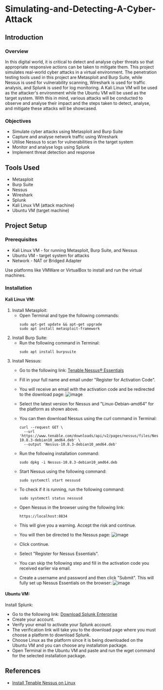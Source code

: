 # Simulating-and-Detecting-A-Cyber-Attack

## Introduction

### Overview

In this digital world, it is critical to detect and analyse cyber threats so that appropriate responsive actions can be taken to mitigate them. This project simulates real-world cyber attacks in a virtual environment. The penetration testing tools used in this project are Metasploit and Burp Suite, while Nessus is used for vulnerability scanning, Wireshark is used for traffic analysis, and Splunk is used for log monitoring. A Kali Linux VM will be used as the attacker's environment while the Ubuntu VM will be used as the target system. With this in mind, various attacks will be conducted to observe and analyse their impact and the steps taken to detect, analyse, and mitigate these attacks will be showcased. 

### Objectives

- Simulate cyber attacks using Metasploit and Burp Suite
- Capture and analyse network traffic using Wireshark
- Utilise Nessus to scan for vulnerabilities in the target system
- Monitor and analyse logs using Splunk
- Implement threat detection and response

## Tools Used 

- Metasploit
- Burp Suite
- Nessus
- Wireshark
- Splunk
- Kali Linux VM (attack machine)
- Ubuntu VM (target machine)

## Project Setup 

### Prerequisites 
- Kali Linux VM - for running Metasploit, Burp Suite, and Nessus
- Ubuntu VM - target system for attacks
- Network - NAT or Bridged Adapter

Use platforms like VMWare or VirtualBox to install and run the virtual machines.

### Installation

#### Kali Linux VM:
1. Install Metasploit:
   - Open Terminal and type the following commands:
     ```
     sudo apt-get update && apt-get upgrade 
     sudo apt install metasploit-framework
     ```
2. Install Burp Suite:
   - Run the following command in Terminal:
     ```
     sudo apt install burpsuite
     ```
3. Install Nessus:
   - Go to the following link: <a href="https://www.tenable.com/products/nessus/nessus-essentials?source=post_page-----3a590489c18e--------------------------------">Tenable Nessus® Essentials</a>
   - Fill in your full name and email under "Register for Activation Code".
   - You will receive an email with the activation code and be redirected to the download page:
     ![image](https://github.com/user-attachments/assets/edbc1d2a-50b9-4ac4-825f-2dedfc7daf32)
   - Select the latest version for Nessus and "Linux-Debian-amd64" for the platform as shown above.
   - You can then download Nessus using the curl command in Terminal:
     ```
     curl --request GET \
       --url 'https://www.tenable.com/downloads/api/v2/pages/nessus/files/Nessus-10.8.3-debian10_amd64.deb' \
       --output 'Nessus-10.8.3-debian10_amd64.deb'
     ```
   - Run the following installation command:

     `sudo dpkg -i Nessus-10.8.3-debian10_amd64.deb`
   - Start Nessus using the following command:

     `sudo systemctl start nessusd`
   - To check if it is running, run the following command:

     `sudo systemctl status nessusd`
   - Open Nessus in the browser using the following link:

     `https://localhost:8834`
   - This will give you a warning. Accept the risk and continue.
   - You will then be directed to the Nessus page:
     ![image](https://github.com/user-attachments/assets/d2491998-c179-4307-80a7-fad4224922cb)
   - Click continue.
   - Select "Register for Nessus Essentials".
   - You can skip the following step and fill in the activation code you received earlier via email.
   - Create a username and password and then click "Submit". This will fully set up Nessus Essentials on the browser:
     ![image](https://github.com/user-attachments/assets/afc6434d-fe0a-4a2c-9dbc-cf36bd51e128)

#### Ubuntu VM:
Install Splunk:
- Go to the following link: <a href="https://www.splunk.com/en_us/download/splunk-enterprise.html">Download Splunk Enterprise</a>
- Create your account.
- Verify your email to activate your Splunk account.
- The verification link will take you to the download page where you must choose a platform to download Splunk.
- Choose Linux as the platform since it is being downloaded on the Ubuntu VM and you can choose any installation package.
- Open Terminal in the Ubuntu VM and paste and run the wget command for the selected installation package. 


## References
- <a href="https://docs.tenable.com/nessus/Content/InstallNessusLinux.htm">Install Tenable Nessus on Linux</a>  

     






